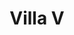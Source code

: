 ---
templateKey: index-page
title: Villa V
mainimage: /img/home-jumbotron.jpg
heading: Test
subheading: Test
mainpitch:
  title: Villa V
  description: |
    Spetses, Greece
description: >-
  Kaldi is the ultimate spot for coffee lovers who want to learn about their
  java’s origin and support the farmers that grew it. We take coffee production,
  roasting and brewing seriously and we’re glad to pass that knowledge to
  anyone.
main:
  images:
    - image: /img/home-jumbotron.jpg
    - image: /img/home-jumbotron.jpg
    - image: /img/home-jumbotron.jpg
    - image: /img/home-jumbotron.jpg
    - image: /img/home-jumbotron.jpg
#    - image: /img/main.jpg
#    - image: /img/balcony.jpg
#    - image: /img/front-view.jpg
#    - image: /img/main.jpg
---